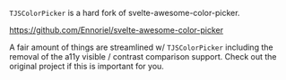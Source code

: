 `TJSColorPicker` is a hard fork of svelte-awesome-color-picker. 

https://github.com/Ennoriel/svelte-awesome-color-picker

A fair amount of things are streamlined w/ `TJSColorPicker` including the removal 
of the a11y visible / contrast comparison support. Check out the original project
if this is important for you. 
